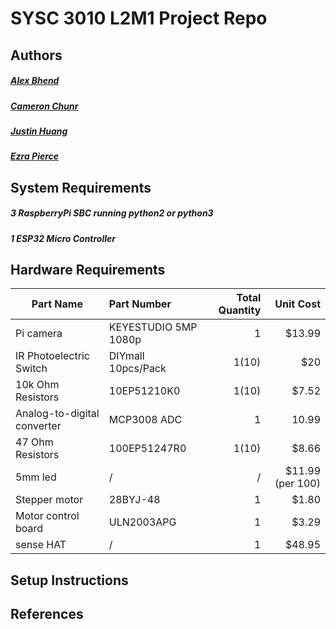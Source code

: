 # SYSC 3010 L2M1 Project Repo
## Authors
##### [Alex Bhend](https://github.com/alexbhend)
##### [Cameron Chunr](https://github.com/Cameron-chung)
##### [Justin Huang](https://github.com/Astray909)
##### [Ezra Pierce](https://github.com/ezrapierce000)
## System Requirements
##### 3 RaspberryPi SBC running python2 or python3
##### 1 ESP32 Micro Controller
## Hardware Requirements
| Part Name     | Part Number   | Total Quantity| Unit Cost |
| ------------- |:-------------| ------:| -----: |
| Pi camera      | KEYESTUDIO 5MP 1080p | 1 |$13.99|
| IR Photoelectric Switch|	DIYmall 10pcs/Pack|	1(10)	|$20|
| 10k Ohm Resistors	|10EP51210K0 |	1(10)	|$7.52|
|Analog-to-digital converter|	MCP3008 ADC|	1|	10.99|
|47 Ohm Resistors|	100EP51247R0	|1(10)	|$8.66|
|5mm led	|/|	/	|$11.99 (per 100)|
|Stepper motor	|28BYJ-48|	1|	$1.80|
|Motor control board	|ULN2003APG |	1	|$3.29|
|sense HAT|	/	|1	|$48.95|
## Setup Instructions
## References
